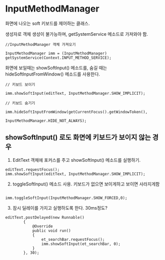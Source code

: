 # InputMethodManager  

화면에 나오는 soft 키보드를 제어하는 클래스.  

생성자로 객체 생성이 불가능하며, getSystemService 메소드로 가져와야 함.  


```
//InputMethodManager 객체 가져오기

InputMethodManager imm = (InputMethodManager) getSystemService(Context.INPUT_METHOD_SERVICE);
```


화면에 보일때는 showSoftInput() 메소드를, 숨길 때는 hideSoftInputFromWindow() 메소드를 사용한다.  

```
// 키보드 보이기

imm.showSoftInput(editText, InputMethodManager.SHOW_IMPLICIT);

// 키보드 숨기기

imm.hideSoftInputFromWindow(getCurrentFocus().getWindowToken(),

InputMethodManager.HIDE_NOT_ALWAYS);

```


## showSoftInput() 로도 화면에 키보드가 보이지 않는 경우  

1. EditText 객체에 포커스를 주고 showSoftInput() 메소드를 실행하기.  


```
editText.requestFocus();
imm.showSoftInput(editText, InputMethodManager.SHOW_IMPLICIT);

```

2. toggleSoftInput() 메소드 사용. 키보드가 없으면 보이게하고 보이면 사라지게함  

```

imm.toggleSoftInput(InputMethodManager.SHOW_FORCED,0);

```


3. 잠시 딜레이를 가지고 실행하도록 한다. 30ms정도?

```
editText.postDelayed(new Runnable()
        {
            @Override
            public void run()
            {
                et_searchBar.requestFocus();
                imm.showSoftInput(et_searchBar, 0);
            }
        }, 30);

```

